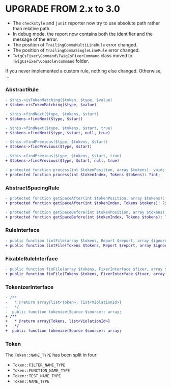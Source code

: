 UPGRADE FROM 2.x to 3.0
=======================

- The `checkstyle` and `junit` reporter now try to use absolute path rather than relative path.
- In debug mode, the report now contains both the identifier and the message of the error.
- The position of `TrailingCommaMultiLineRule` error changed.
- The position of `TrailingCommaSingleLineRule` error changed.
- `TwigCsFixer\Command\TwigCsFixerCommand` class moved to `TwigCsFixer\Console\Command` folder.

If you never implemented a custom rule, nothing else changed. Otherwise, ...

### AbstractRule

```diff
- $this->isTokenMatching($token, $type, $value)
+ $token->isTokenMatching($type, $value)
```

```diff
- $this->findNext($type, $tokens, $start)
+ $tokens->findNext($type, $start)

- $this->findNext($type, $tokens, $start, true)
+ $tokens->findNext($type, $start, null, true)
```

```diff
- $this->findPrevious($type, $tokens, $start)
+ $tokens->findPrevious($type, $start)

- $this->findPrevious($type, $tokens, $start, true)
+ $tokens->findPrevious($type, $start, null, true)
```

```diff
- protected function process(int $tokenPosition, array $tokens): void;
+ protected function process(int $tokenIndex, Tokens $tokens): ?int;
```

### AbstractSpacingRule

```diff
- protected function getSpaceAfter(int $tokenPosition, array $tokens): ?int;
+ protected function getSpaceAfter(int $tokenIndex, Tokens $tokens): ?int;
```

```diff
- protected function getSpaceBefore(int $tokenPosition, array $tokens): ?int;
+ protected function getSpaceBefore(int $tokenIndex, Tokens $tokens): ?int;
```

### RuleInterface

```diff
- public function lintFile(array $tokens, Report $report, array $ignoredViolations = []): void;
+ public function lintFile(Tokens $tokens, Report $report, array $ignoredViolations = []): void;
```

### FixableRuleInterface

```diff
- public function fixFile(array $tokens, FixerInterface $fixer, array $ignoredViolations = []): void;
+ public function fixFile(Tokens $tokens, FixerInterface $fixer, array $ignoredViolations = []): void;
```

### TokenizerInterface

```diff
- /**
-   * @return array{list<Token>, list<ViolationId>}
-   */
-  public function tokenize(Source $source): array;
+ /**
+   * @return array{Tokens, list<ViolationId>}
+   */
+  public function tokenize(Source $source): array;
```

### Token

The `Token::NAME_TYPE` has been split in four:
- `Token::FILTER_NAME_TYPE`
- `Token::FUNCTION_NAME_TYPE`
- `Token::TEST_NAME_TYPE`
- `Token::NAME_TYPE`
